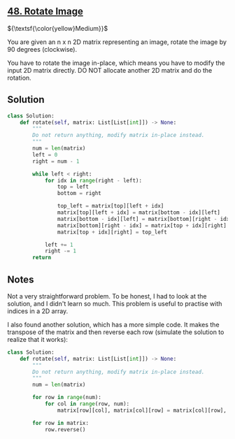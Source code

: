 ## [48. Rotate Image](https://leetcode.com/problems/rotate-image/)

${\textsf{\color{yellow}Medium}}$

You are given an n x n 2D matrix representing an image, rotate the image by 90 degrees (clockwise).

You have to rotate the image in-place, which means you have to modify the input 2D matrix directly. DO NOT allocate another 2D matrix and do the rotation.

## Solution
```python
class Solution:
    def rotate(self, matrix: List[List[int]]) -> None:
        """
        Do not return anything, modify matrix in-place instead.
        """
        num = len(matrix)
        left = 0
        right = num - 1

        while left < right:
            for idx in range(right - left):
                top = left
                bottom = right

                top_left = matrix[top][left + idx]
                matrix[top][left + idx] = matrix[bottom - idx][left]
                matrix[bottom - idx][left] = matrix[bottom][right - idx]
                matrix[bottom][right - idx] = matrix[top + idx][right]
                matrix[top + idx][right] = top_left

            left += 1
            right -= 1
        return
```

## Notes
Not a very straightforward problem. To be honest, I had to look at the solution, and I didn't learn so much. This problem is useful to practise with indices in a 2D array.

I also found another solution, which has a more simple code. It makes the transpose of the matrix and then reverse each row (simulate the solution to realize that it works):
```python
class Solution:
    def rotate(self, matrix: List[List[int]]) -> None:
        """
        Do not return anything, modify matrix in-place instead.
        """
        num = len(matrix)

        for row in range(num):
            for col in range(row, num):
                matrix[row][col], matrix[col][row] = matrix[col][row], matrix[row][col]

        for row in matrix:
            row.reverse()
```
